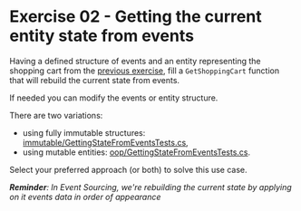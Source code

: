 # Exercise 02 - Getting the current entity state from events

Having a defined structure of events and an entity representing the shopping cart from the [previous exercise](../01-EventsDefinition), fill a `GetShoppingCart` function that will rebuild the current state from events.

If needed you can modify the events or entity structure.

There are two variations:

- using fully immutable structures: [immutable/GettingStateFromEventsTests.cs](./Immutable/GettingStateFromEventsTests.cs),
- using mutable entities: [oop/GettingStateFromEventsTests.cs](./Mutable/GettingStateFromEventsTests.cs).

Select your preferred approach (or both) to solve this use case.

_**Reminder**: In Event Sourcing, we're rebuilding the current state by applying on it events data in order of appearance_
